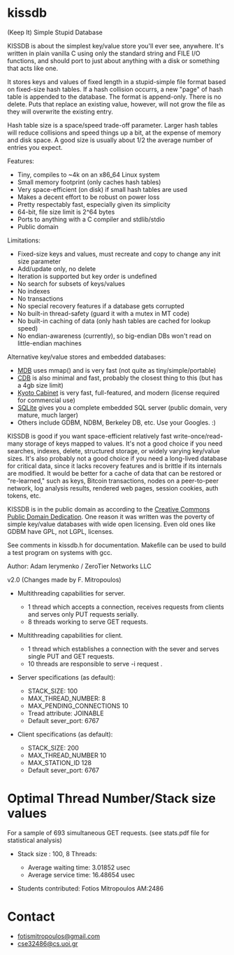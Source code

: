 kissdb
======

(Keep It) Simple Stupid Database

KISSDB is about the simplest key/value store you'll ever see, anywhere.
It's written in plain vanilla C using only the standard string and FILE
I/O functions, and should port to just about anything with a disk or
something that acts like one.

It stores keys and values of fixed length in a stupid-simple file format
based on fixed-size hash tables. If a hash collision occurrs, a new "page"
of hash table is appended to the database. The format is append-only.
There is no delete. Puts that replace an existing value, however, will not
grow the file as they will overwrite the existing entry.

Hash table size is a space/speed trade-off parameter. Larger hash tables
will reduce collisions and speed things up a bit, at the expense of memory
and disk space. A good size is usually about 1/2 the average number of
entries you expect.

Features:

 * Tiny, compiles to ~4k on an x86_64 Linux system
 * Small memory footprint (only caches hash tables)
 * Very space-efficient (on disk) if small hash tables are used
 * Makes a decent effort to be robust on power loss
 * Pretty respectably fast, especially given its simplicity
 * 64-bit, file size limit is 2^64 bytes
 * Ports to anything with a C compiler and stdlib/stdio
 * Public domain

Limitations:

 * Fixed-size keys and values, must recreate and copy to change any init size parameter
 * Add/update only, no delete
 * Iteration is supported but key order is undefined
 * No search for subsets of keys/values
 * No indexes
 * No transactions
 * No special recovery features if a database gets corrupted
 * No built-in thread-safety (guard it with a mutex in MT code)
 * No built-in caching of data (only hash tables are cached for lookup speed)
 * No endian-awareness (currently), so big-endian DBs won't read on little-endian machines

Alternative key/value stores and embedded databases:

 * [MDB](http://symas.com/mdb/) uses mmap() and is very fast (not quite as tiny/simple/portable)
 * [CDB](http://cr.yp.to/cdb.html) is also minimal and fast, probably the closest thing to this (but has a 4gb size limit)
 * [Kyoto Cabinet](http://fallabs.com/kyotocabinet/) is very fast, full-featured, and modern (license required for commercial use)
 * [SQLite](http://www.sqlite.org/) gives you a complete embedded SQL server (public domain, very mature, much larger)
 * Others include GDBM, NDBM, Berkeley DB, etc. Use your Googles. :)

KISSDB is good if you want space-efficient relatively fast write-once/read-many storage
of keys mapped to values. It's not a good choice if you need searches, indexes, delete,
structured storage, or widely varying key/value sizes. It's also probably not a good
choice if you need a long-lived database for critical data, since it lacks recovery
features and is brittle if its internals are modified. It would be better for a cache
of data that can be restored or "re-learned," such as keys, Bitcoin transactions, nodes
on a peer-to-peer network, log analysis results, rendered web pages, session cookies,
auth tokens, etc.

KISSDB is in the public domain as according to the [Creative Commons Public Domain Dedication](http://creativecommons.org/publicdomain/zero/1.0/).
One reason it was written was the poverty of simple key/value databases with wide open licensing. Even old ones like GDBM have GPL, not LGPL, licenses.

See comments in kissdb.h for documentation. Makefile can be used to build
a test program on systems with gcc.

Author: Adam Ierymenko / ZeroTier Networks LLC

v2.0 (Changes made by F. Mitropoulos)
- Multithreading capabilities for server. 
  - 1 thread which accepts a connection, receives requests from clients and serves only PUT requests serially.
  - 8 threads working to serve GET requests.
  
- Multithreading capabilities for client. 
  - 1 thread which establishes a connection with the sever and serves single PUT and GET           requests.
  - 10 threads are responsible to serve -i request .

- Server specifications (as default):
  - STACK_SIZE: 							 100
  - MAX_THREAD_NUMBER:					 8
  - MAX_PENDING_CONNECTIONS			10
  - Tread attribute:	    JOINABLE
  - Default sever_port:	      6767

- Client specifications (as default):
  - STACK_SIZE:		       			 200
  - MAX_THREAD_NUMBER						10
  - MAX_STATION_ID		       	 128
  - Default sever_port:	      6767

# Optimal Thread Number/Stack size values
For a sample of 693 simultaneous GET requests. (see stats.pdf file for statistical analysis)
- Stack size : 100, 8 Threads:
  - Average waiting time: 3.01852 usec
  - Average service time: 16.48654 usec

- Students contributed:
Fotios Mitropoulos AM:2486

# Contact
- fotismitropoulos@gmail.com
- cse32486@cs.uoi.gr
